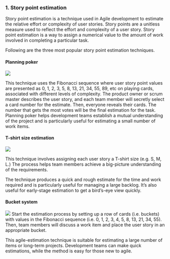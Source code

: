 ### 1. Story point estimation

Story point estimation is a technique used in Agile development to estimate the relative effort or complexity of user stories. Story points are a unitless measure used to reflect the effort and complexity of a user story. Story point estimation is a way to assign a numerical value to the amount of work involved in completing a particular task.

Following are the three most popular story point estimation techniques.

#### Planning poker
![](../../../../meri-public/garden/d488cb8d8e0a3a82f8f54c2a24def82e.png)

This technique uses the Fibonacci sequence where user story point values are presented as 0, 1, 2, 3, 5, 8, 13, 21, 34, 55, 89, etc on playing cards, associated with different levels of complexity. The product owner or scrum master describes the user story, and each team member will secretly select a card number for the estimate. Then, everyone reveals their cards. The number that gets the most votes will be the final estimation for the task. Planning poker helps development teams establish a mutual understanding of the project and is particularly useful for estimating a small number of work items.

#### T-shirt size estimation

![](../../../../meri-public/garden/d0f5492168f0efb83626277ecbec69ac.png)

This technique involves assigning each user story a T-shirt size (e.g. S, M, L.) The process helps team members achieve a big-picture understanding of the requirements.

The technique produces a quick and rough estimate for the time and work required and is particularly useful for managing a large backlog. It’s also useful for early-stage estimation to get a bird’s-eye view quickly.

#### Bucket system
![](../../../../meri-public/garden/bdfabee015ea796310e4d605dff681f4.png)
Start the estimation process by setting up a row of cards (i.e. buckets) with values in the Fibonacci sequence (i.e. 0, 1, 2, 3, 4, 5, 8, 13, 21, 34, 55). Then, team members will discuss a work item and place the user story in an appropriate bucket.

This agile-estimation technique is suitable for estimating a large number of items or long-term projects. Development teams can make quick estimations, while the method is easy for those new to agile.